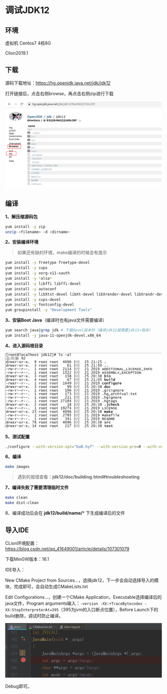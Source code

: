 # 调试JDK12

## 环境

虚拟机 Centos7 4核8G

Clion2019.1





## 下载

源码下载地址：https://hg.openjdk.java.net/jdk/jdk12

打开链接后，点击右侧browse，再点击右侧zip进行下载

![download](../images/2021/03/27/001.png)





## 编译

**1、解压缩源码包**

```bash
yum install -y zip
unzip <filename> -d <dirname>
```



**2、安装编译环境**

> 如果还有缺的环境，make编译的时候会有提示

```bash
yum install -y freetype freetype-devel
yum install -y cups
yum install -y xorg-x11-xauth
yum install -y *alsa*
yum install -y libffi libffi-devel
yum install -y autoconf
yum install -y libXtst-devel libXt-devel libXrender-devel libXrandr-devel libXi-devel
yum install -y cups-devel
yum install -y fontconfig-devel
yum groupinstall -y "Development Tools"
```



**3、安装Boot Java**（编译时也有java文件需要编译）

```bash
yum search java|grep jdk # 下载devel版本的（编译jdk12就需要jdk11+版本）
yum install -y java-11-openjdk-devel.x86_64
```



**4、进入源码根目录**

![jdk_root](../images/2021/03/27/002.png)



**5、测试配置**

```bash
./configure --with-version-opt="baB.hyf" --with-version-pre=0 --with-version-build=88
```



**6、编译**

```bash
make images
```

> 遇到的报错查看：**jdk12/doc/building.html#troubleshooting**



**7、编译失败了需要清理临时文件**

```bash
make clean
make dist-clean
```



8、编译成功后会在 **jdk12/build/name/*** 下生成编译后的文件





## 导入IDE

CLion环境配置：https://blog.csdn.net/qq_41649001/article/details/107301079

下载MinGW版本：16.1

IDE导入：

New CMake Project from Sources...，选择jdk12，下一步会自动选择导入的模块，完成即可，会自动生成CMakeLists.txt

Edit Configurations...，创建一个CMake Application，Executable选择编译后的java文件，Program arguments输入：`-version -XX:+TraceBytecodes -XX:StopInterpreterAt=395`（395为jvm的入口断点位置），Before Launch下的build删除，调试时防止编译。

![debug](../images/2021/03/27/003.png)



Debug即可。








